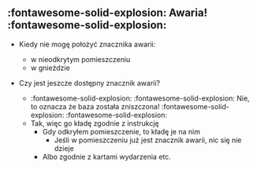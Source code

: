 ## :fontawesome-solid-explosion: Awaria! :fontawesome-solid-explosion:

- Kiedy nie mogę położyć znacznika awarii:
    - w nieodkrytym pomieszczeniu
    - w gnieździe

- Czy jest jeszcze dostępny znacznik awarii?
    - :fontawesome-solid-explosion: :fontawesome-solid-explosion: Nie, to oznacza że baza została zniszczona! :fontawesome-solid-explosion: :fontawesome-solid-explosion:
    - Tak, więc go kładę zgodnie z instrukcję
        - Gdy odkryłem pomieszczenie, to kładę je na nim
            - Jeśli w pomieszczeniu już jest znacznik awarii, nic się nie dzieje 
        - Albo zgodnie z kartami wydarzenia etc.

